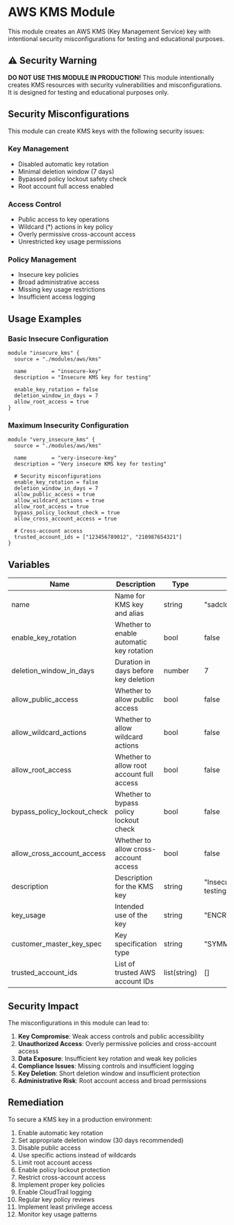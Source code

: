 # AWS KMS Module

This module creates an AWS KMS (Key Management Service) key with intentional security misconfigurations for testing and educational purposes.

## ⚠️ Security Warning

**DO NOT USE THIS MODULE IN PRODUCTION!** This module intentionally creates KMS resources with security vulnerabilities and misconfigurations. It is designed for testing and educational purposes only.

## Security Misconfigurations

This module can create KMS keys with the following security issues:

### Key Management
- Disabled automatic key rotation
- Minimal deletion window (7 days)
- Bypassed policy lockout safety check
- Root account full access enabled

### Access Control
- Public access to key operations
- Wildcard (*) actions in key policy
- Overly permissive cross-account access
- Unrestricted key usage permissions

### Policy Management
- Insecure key policies
- Broad administrative access
- Missing key usage restrictions
- Insufficient access logging

## Usage Examples

### Basic Insecure Configuration
```hcl
module "insecure_kms" {
  source = "./modules/aws/kms"

  name        = "insecure-key"
  description = "Insecure KMS key for testing"

  enable_key_rotation = false
  deletion_window_in_days = 7
  allow_root_access = true
}
```

### Maximum Insecurity Configuration
```hcl
module "very_insecure_kms" {
  source = "./modules/aws/kms"

  name        = "very-insecure-key"
  description = "Very insecure KMS key for testing"

  # Security misconfigurations
  enable_key_rotation = false
  deletion_window_in_days = 7
  allow_public_access = true
  allow_wildcard_actions = true
  allow_root_access = true
  bypass_policy_lockout_check = true
  allow_cross_account_access = true

  # Cross-account access
  trusted_account_ids = ["123456789012", "210987654321"]
}
```

## Variables

| Name | Description | Type | Default |
|------|-------------|------|---------|
| name | Name for KMS key and alias | string | "sadcloud-key" |
| enable_key_rotation | Whether to enable automatic key rotation | bool | false |
| deletion_window_in_days | Duration in days before key deletion | number | 7 |
| allow_public_access | Whether to allow public access | bool | false |
| allow_wildcard_actions | Whether to allow wildcard actions | bool | false |
| allow_root_access | Whether to allow root account full access | bool | false |
| bypass_policy_lockout_check | Whether to bypass policy lockout check | bool | false |
| allow_cross_account_access | Whether to allow cross-account access | bool | false |
| description | Description for the KMS key | string | "Insecure KMS key for testing" |
| key_usage | Intended use of the key | string | "ENCRYPT_DECRYPT" |
| customer_master_key_spec | Key specification type | string | "SYMMETRIC_DEFAULT" |
| trusted_account_ids | List of trusted AWS account IDs | list(string) | [] |

## Security Impact

The misconfigurations in this module can lead to:

1. **Key Compromise**: Weak access controls and public accessibility
2. **Unauthorized Access**: Overly permissive policies and cross-account access
3. **Data Exposure**: Insufficient key rotation and weak key policies
4. **Compliance Issues**: Missing controls and insufficient logging
5. **Key Deletion**: Short deletion window and insufficient protection
6. **Administrative Risk**: Root account access and broad permissions

## Remediation

To secure a KMS key in a production environment:

1. Enable automatic key rotation
2. Set appropriate deletion window (30 days recommended)
3. Disable public access
4. Use specific actions instead of wildcards
5. Limit root account access
6. Enable policy lockout protection
7. Restrict cross-account access
8. Implement proper key policies
9. Enable CloudTrail logging
10. Regular key policy reviews
11. Implement least privilege access
12. Monitor key usage patterns 